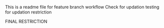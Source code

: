 This is a readme file for feature branch workflow
Check for updation
testing for updation restriction

FINAL RESTRICTION
